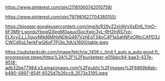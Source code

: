 https://www.pinterest.com/pin/21181060742010758/

https://www.pinterest.com/pin/797981627704380155/

https://blogger.googleusercontent.com/img/b/R29vZ2xl/AVvXsEh6_YmO-6F3M9-LworduYbpgQ3lpgM0aauxISpcXwic3yL-RH2InRS7vp-ELXcy2J_L5guvNNd6MHsNDbQ487VzhEgT34oC4P1aSahNFqORtcCAPD3JCWCdXuL1wrkFwQ6oF7Pj3q_1tA/s1600/table.jpeg

https://substackcdn.com/image/fetch/w_1456,c_limit,f_auto,q_auto:good,fl_progressive:steep/https%3A%2F%2Fbucketeer-e05bbc84-baa3-437e-9518-adb32be77984.s3.amazonaws.com%2Fpublic%2Fimages%2F6869b8ab-b480-4897-854f-6525d7b26cc9_3573x3195.jpeg
